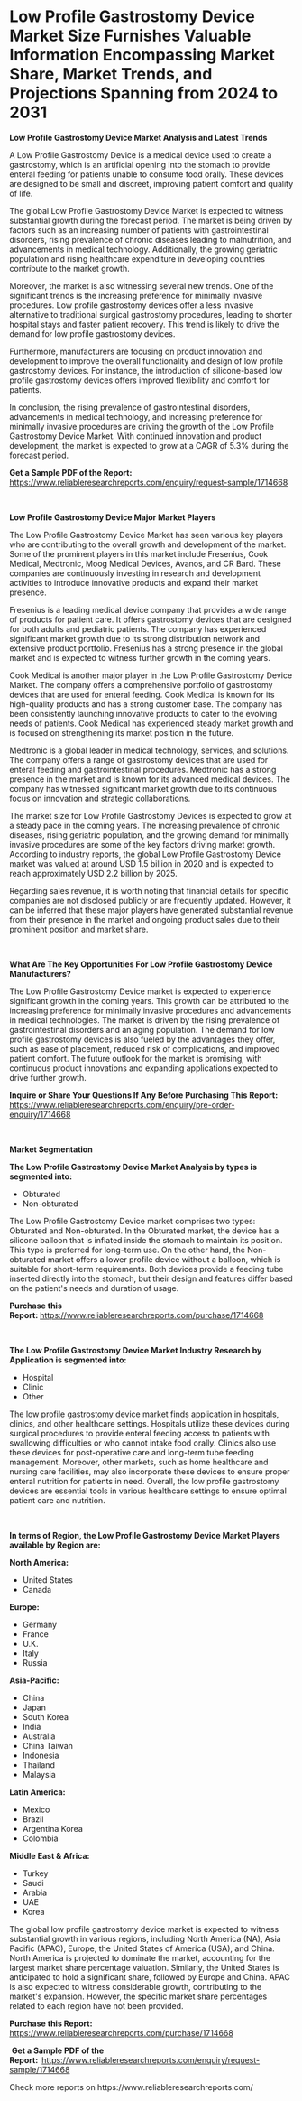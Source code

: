 <p><h1>Low Profile Gastrostomy Device Market Size Furnishes Valuable Information Encompassing Market Share, Market Trends, and Projections Spanning from 2024 to 2031</h1></p><p><strong>Low Profile Gastrostomy Device Market Analysis and Latest Trends</strong></p>
<p><p>A Low Profile Gastrostomy Device is a medical device used to create a gastrostomy, which is an artificial opening into the stomach to provide enteral feeding for patients unable to consume food orally. These devices are designed to be small and discreet, improving patient comfort and quality of life.</p><p>The global Low Profile Gastrostomy Device Market is expected to witness substantial growth during the forecast period. The market is being driven by factors such as an increasing number of patients with gastrointestinal disorders, rising prevalence of chronic diseases leading to malnutrition, and advancements in medical technology. Additionally, the growing geriatric population and rising healthcare expenditure in developing countries contribute to the market growth.</p><p>Moreover, the market is also witnessing several new trends. One of the significant trends is the increasing preference for minimally invasive procedures. Low profile gastrostomy devices offer a less invasive alternative to traditional surgical gastrostomy procedures, leading to shorter hospital stays and faster patient recovery. This trend is likely to drive the demand for low profile gastrostomy devices.</p><p>Furthermore, manufacturers are focusing on product innovation and development to improve the overall functionality and design of low profile gastrostomy devices. For instance, the introduction of silicone-based low profile gastrostomy devices offers improved flexibility and comfort for patients.</p><p>In conclusion, the rising prevalence of gastrointestinal disorders, advancements in medical technology, and increasing preference for minimally invasive procedures are driving the growth of the Low Profile Gastrostomy Device Market. With continued innovation and product development, the market is expected to grow at a CAGR of 5.3% during the forecast period.</p></p>
<p><strong>Get a Sample PDF of the Report:&nbsp;</strong> <a href="https://www.reliableresearchreports.com/enquiry/request-sample/1714668">https://www.reliableresearchreports.com/enquiry/request-sample/1714668</a></p>
<p>&nbsp;</p>
<p><strong>Low Profile Gastrostomy Device Major Market Players</strong></p>
<p><p>The Low Profile Gastrostomy Device Market has seen various key players who are contributing to the overall growth and development of the market. Some of the prominent players in this market include Fresenius, Cook Medical, Medtronic, Moog Medical Devices, Avanos, and CR Bard. These companies are continuously investing in research and development activities to introduce innovative products and expand their market presence. </p><p>Fresenius is a leading medical device company that provides a wide range of products for patient care. It offers gastrostomy devices that are designed for both adults and pediatric patients. The company has experienced significant market growth due to its strong distribution network and extensive product portfolio. Fresenius has a strong presence in the global market and is expected to witness further growth in the coming years.</p><p>Cook Medical is another major player in the Low Profile Gastrostomy Device Market. The company offers a comprehensive portfolio of gastrostomy devices that are used for enteral feeding. Cook Medical is known for its high-quality products and has a strong customer base. The company has been consistently launching innovative products to cater to the evolving needs of patients. Cook Medical has experienced steady market growth and is focused on strengthening its market position in the future.</p><p>Medtronic is a global leader in medical technology, services, and solutions. The company offers a range of gastrostomy devices that are used for enteral feeding and gastrointestinal procedures. Medtronic has a strong presence in the market and is known for its advanced medical devices. The company has witnessed significant market growth due to its continuous focus on innovation and strategic collaborations.</p><p>The market size for Low Profile Gastrostomy Devices is expected to grow at a steady pace in the coming years. The increasing prevalence of chronic diseases, rising geriatric population, and the growing demand for minimally invasive procedures are some of the key factors driving market growth. According to industry reports, the global Low Profile Gastrostomy Device market was valued at around USD 1.5 billion in 2020 and is expected to reach approximately USD 2.2 billion by 2025.</p><p>Regarding sales revenue, it is worth noting that financial details for specific companies are not disclosed publicly or are frequently updated. However, it can be inferred that these major players have generated substantial revenue from their presence in the market and ongoing product sales due to their prominent position and market share.</p></p>
<p>&nbsp;</p>
<p><strong>What Are The Key Opportunities For Low Profile Gastrostomy Device Manufacturers?</strong></p>
<p><p>The Low Profile Gastrostomy Device market is expected to experience significant growth in the coming years. This growth can be attributed to the increasing preference for minimally invasive procedures and advancements in medical technologies. The market is driven by the rising prevalence of gastrointestinal disorders and an aging population. The demand for low profile gastrostomy devices is also fueled by the advantages they offer, such as ease of placement, reduced risk of complications, and improved patient comfort. The future outlook for the market is promising, with continuous product innovations and expanding applications expected to drive further growth.</p></p>
<p><strong>Inquire or Share Your Questions If Any Before Purchasing This Report:</strong> <a href="https://www.reliableresearchreports.com/enquiry/pre-order-enquiry/1714668">https://www.reliableresearchreports.com/enquiry/pre-order-enquiry/1714668</a></p>
<p>&nbsp;</p>
<p><strong>Market Segmentation</strong></p>
<p><strong>The Low Profile Gastrostomy Device Market Analysis by types is segmented into:</strong></p>
<p><ul><li>Obturated</li><li>Non-obturated</li></ul></p>
<p><p>The Low Profile Gastrostomy Device market comprises two types: Obturated and Non-obturated. In the Obturated market, the device has a silicone balloon that is inflated inside the stomach to maintain its position. This type is preferred for long-term use. On the other hand, the Non-obturated market offers a lower profile device without a balloon, which is suitable for short-term requirements. Both devices provide a feeding tube inserted directly into the stomach, but their design and features differ based on the patient's needs and duration of usage.</p></p>
<p><strong>Purchase this Report:&nbsp;</strong><a href="https://www.reliableresearchreports.com/purchase/1714668">https://www.reliableresearchreports.com/purchase/1714668</a></p>
<p>&nbsp;</p>
<p><strong>The Low Profile Gastrostomy Device Market Industry Research by Application is segmented into:</strong></p>
<p><ul><li>Hospital</li><li>Clinic</li><li>Other</li></ul></p>
<p><p>The low profile gastrostomy device market finds application in hospitals, clinics, and other healthcare settings. Hospitals utilize these devices during surgical procedures to provide enteral feeding access to patients with swallowing difficulties or who cannot intake food orally. Clinics also use these devices for post-operative care and long-term tube feeding management. Moreover, other markets, such as home healthcare and nursing care facilities, may also incorporate these devices to ensure proper enteral nutrition for patients in need. Overall, the low profile gastrostomy devices are essential tools in various healthcare settings to ensure optimal patient care and nutrition.</p></p>
<p>&nbsp;</p>
<p><strong>In terms of Region, the Low Profile Gastrostomy Device Market Players available by Region are:</strong></p>
<p>
    <p> <strong> North America: </strong>
        <ul>
            <li>United States</li>
            <li>Canada</li>
        </ul>
        </p> 
    <p> <strong> Europe: </strong>
        <ul>
            <li>Germany</li>
            <li>France</li>
            <li>U.K.</li>
            <li>Italy</li>
            <li>Russia</li>
        </ul>
        </p> 
    <p> <strong> Asia-Pacific: </strong>
        <ul>
            <li>China</li>
            <li>Japan</li>
            <li>South Korea</li>
            <li>India</li>
            <li>Australia</li>
            <li>China Taiwan</li>
            <li>Indonesia</li>
            <li>Thailand</li>
            <li>Malaysia</li>
        </ul>
        </p> 
    <p> <strong> Latin America: </strong>
        <ul>
            <li>Mexico</li>
            <li>Brazil</li>
            <li>Argentina Korea</li>
            <li>Colombia</li>
        </ul>
        </p> 
    <p> <strong> Middle East & Africa: </strong>
        <ul>
            <li>Turkey</li>
            <li>Saudi</li>
            <li>Arabia</li>
            <li>UAE</li>
            <li>Korea</li>
        </ul>
    </p>
    </p>
<p><p>The global low profile gastrostomy device market is expected to witness substantial growth in various regions, including North America (NA), Asia Pacific (APAC), Europe, the United States of America (USA), and China. North America is projected to dominate the market, accounting for the largest market share percentage valuation. Similarly, the United States is anticipated to hold a significant share, followed by Europe and China. APAC is also expected to witness considerable growth, contributing to the market's expansion. However, the specific market share percentages related to each region have not been provided.</p></p>
<p><strong>Purchase this Report: </strong><a href="https://www.reliableresearchreports.com/purchase/1714668">https://www.reliableresearchreports.com/purchase/1714668</a></p>
<p>&nbsp;<strong>Get a Sample PDF of the Report:&nbsp;&nbsp;</strong><a href="https://www.reliableresearchreports.com/enquiry/request-sample/1714668">https://www.reliableresearchreports.com/enquiry/request-sample/1714668</a></p>
<p><strong></strong></p>
<p>Check more reports on https://www.reliableresearchreports.com/</p>